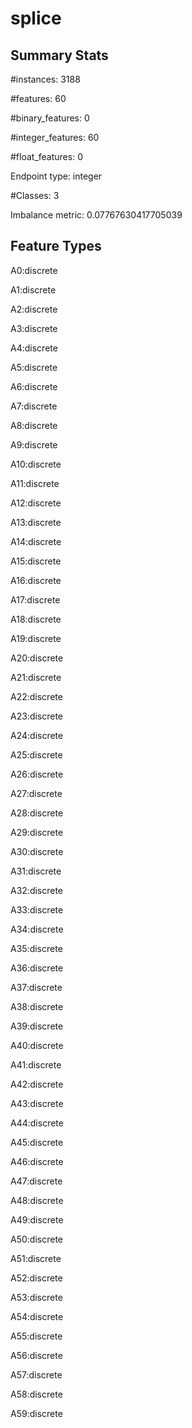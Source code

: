 # splice

## Summary Stats

#instances: 3188

#features: 60

  #binary_features: 0

  #integer_features: 60

  #float_features: 0

Endpoint type: integer

#Classes: 3

Imbalance metric: 0.07767630417705039

## Feature Types

 A0:discrete

A1:discrete

A2:discrete

A3:discrete

A4:discrete

A5:discrete

A6:discrete

A7:discrete

A8:discrete

A9:discrete

A10:discrete

A11:discrete

A12:discrete

A13:discrete

A14:discrete

A15:discrete

A16:discrete

A17:discrete

A18:discrete

A19:discrete

A20:discrete

A21:discrete

A22:discrete

A23:discrete

A24:discrete

A25:discrete

A26:discrete

A27:discrete

A28:discrete

A29:discrete

A30:discrete

A31:discrete

A32:discrete

A33:discrete

A34:discrete

A35:discrete

A36:discrete

A37:discrete

A38:discrete

A39:discrete

A40:discrete

A41:discrete

A42:discrete

A43:discrete

A44:discrete

A45:discrete

A46:discrete

A47:discrete

A48:discrete

A49:discrete

A50:discrete

A51:discrete

A52:discrete

A53:discrete

A54:discrete

A55:discrete

A56:discrete

A57:discrete

A58:discrete

A59:discrete

